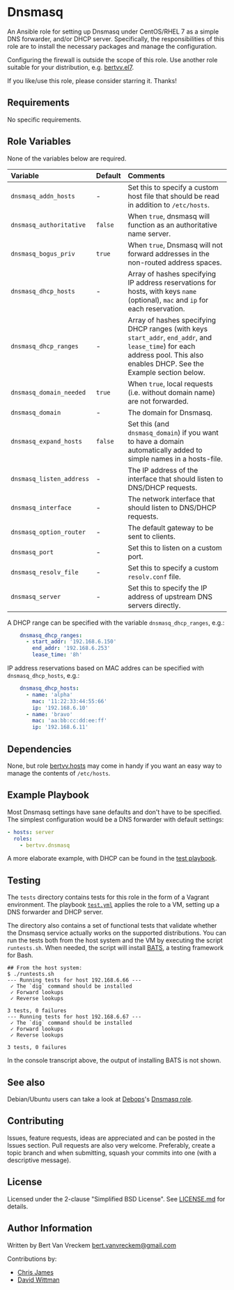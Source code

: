 # Dnsmasq

An Ansible role for setting up Dnsmasq under CentOS/RHEL 7 as a simple DNS forwarder, and/or DHCP server. Specifically, the responsibilities of this role are to install the necessary packages and manage the configuration.

Configuring the firewall is outside the scope of this role. Use another role suitable for your distribution, e.g. [bertvv.el7](https://galaxy.ansible.com/bertvv/el7/).

If you like/use this role, please consider starring it. Thanks!


## Requirements

No specific requirements.

## Role Variables

None of the variables below are required.

| Variable                 | Default | Comments                                                                                                                                                                    |
| :---                     | :---    | :---                                                                                                                                                                        |
| `dnsmasq_addn_hosts`     | -       | Set this to specify a custom host file that should be read in addition to `/etc/hosts`.                                                                                     |
| `dnsmasq_authoritative`  | `false` | When `true`, dnsmasq will function as an authoritative name server.                                                                                                         |
| `dnsmasq_bogus_priv`     | `true`  | When `true`, Dnsmasq will not forward addresses in the non-routed address spaces.                                                                                           |
| `dnsmasq_dhcp_hosts`     | -       | Array of hashes specifying IP address reservations for hosts, with keys `name` (optional), `mac` and `ip` for each reservation.                                             |
| `dnsmasq_dhcp_ranges`    | -       | Array of hashes specifying DHCP ranges (with keys `start_addr`, `end_addr`, and `lease_time`) for each address pool. This also enables DHCP. See the Example section below. |
| `dnsmasq_domain_needed`  | `true`  | When `true`, local requests (i.e. without domain name) are not forwarded.                                                                                                   |
| `dnsmasq_domain`         | -       | The domain for Dnsmasq.                                                                                                                                                     |
| `dnsmasq_expand_hosts`   | `false` | Set this (and `dnsmasq_domain`) if you want to have a domain automatically added to simple names in a hosts-file.                                                           |
| `dnsmasq_listen_address` | -       | The IP address of the interface that should listen to DNS/DHCP requests.                                                                                                    |
| `dnsmasq_interface`      | -       | The network interface that should listen to DNS/DHCP requests.                                                                                                              |
| `dnsmasq_option_router`  | -       | The default gateway to be sent to clients.                                                                                                                                  |
| `dnsmasq_port`           | -       | Set this to listen on a custom port.                                                                                                                                        |
| `dnsmasq_resolv_file`    | -       | Set this to specify a custom `resolv.conf` file.                                                                                                                            |
| `dnsmasq_server`         | -       | Set this to specify the IP address of upstream DNS servers directly.                                                                                                        |

A DHCP range can be specified with the variable `dnsmasq_dhcp_ranges`, e.g.:

```Yaml
    dnsmasq_dhcp_ranges:
      - start_addr: '192.168.6.150'
        end_addr: '192.168.6.253'
        lease_time: '8h'
```

IP address reservations based on MAC addres can be specified with `dnsmasq_dhcp_hosts`, e.g.:

```Yaml
    dnsmasq_dhcp_hosts:
      - name: 'alpha'
        mac: '11:22:33:44:55:66'
        ip: '192.168.6.10'
      - name: 'bravo'
        mac: 'aa:bb:cc:dd:ee:ff'
        ip: '192.168.6.11'
```

## Dependencies

None, but role [bertvv.hosts](https://galaxy.ansible.com/bertvv/hosts/) may come in handy if you want an easy way to manage the contents of `/etc/hosts`.

## Example Playbook

Most Dnsmasq settings have sane defaults and don't have to be specified. The simplest configuration would be a DNS forwarder with default settings:

```Yaml
- hosts: server
  roles:
    - bertvv.dnsmasq
```

A more elaborate example, with DHCP can be found in the [test playbook](tests/test.yml).

## Testing

The `tests` directory contains tests for this role in the form of a Vagrant environment. The playbook [`test.yml`](tests/test.yml) applies the role to a VM, setting up a DNS forwarder and DHCP server.

The directory also contains a set of functional tests that validate whether the Dnsmasq service actually works on the supported distributions. You can run the tests both from the host system and the VM by executing the script `runtests.sh`. When needed, the script will install [BATS](https://github.com/sstephenson/bats), a testing framework for Bash.

```
## From the host system:
$ ./runtests.sh
--- Running tests for host 192.168.6.66 ---
 ✓ The `dig` command should be installed
 ✓ Forward lookups
 ✓ Reverse lookups

3 tests, 0 failures
--- Running tests for host 192.168.6.67 ---
 ✓ The `dig` command should be installed
 ✓ Forward lookups
 ✓ Reverse lookups

3 tests, 0 failures
```

In the console transcript above, the output of installing BATS is not shown.

## See also

Debian/Ubuntu users can take a look at [Debops](https://galaxy.ansible.com/debops/)'s [Dnsmasq role](https://galaxy.ansible.com/debops/dnsmasq/).

## Contributing

Issues, feature requests, ideas are appreciated and can be posted in the Issues section. Pull requests are also very welcome. Preferably, create a topic branch and when submitting, squash your commits into one (with a descriptive message).

## License

Licensed under the 2-clause "Simplified BSD License". See [LICENSE.md](/LICENSE.md) for details.

## Author Information

Written by Bert Van Vreckem <bert.vanvreckem@gmail.com>

Contributions by:

- [Chris James](https://github.com/etcet)
- [David Wittman](https://github.com/DavidWittman)
